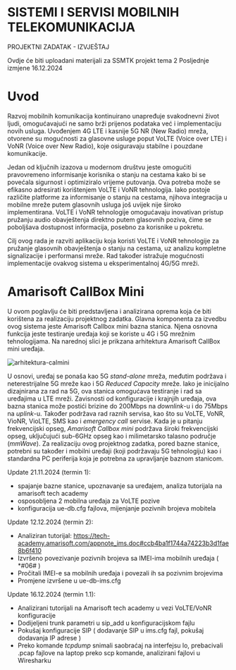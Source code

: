 # SISTEMI I SERVISI MOBILNIH TELEKOMUNIKACIJA 
PROJEKTNI ZADATAK - IZVJEŠTAJ

Ovdje će biti uploadani materijali za SSMTK projekt tema 2
Posljednje izmjene 16.12.2024

# Uvod #

Razvoj mobilnih komunikacija kontinuirano unapređuje svakodnevni život ljudi, omogućavajući ne samo brži prijenos podataka već i implementaciju novih usluga. Uvođenjem 4G LTE i kasnije 5G NR (New Radio) mreža, otvorene su mogućnosti za glasovne usluge poput VoLTE (Voice over LTE) i VoNR (Voice over New Radio), koje osiguravaju stabilne i pouzdane komunikacije.

Jedan od ključnih izazova u modernom društvu jeste omogućiti pravovremeno informisanje korisnika o stanju na cestama kako bi se povećala sigurnost i optimiziralo vrijeme putovanja. Ova potreba može se efikasno adresirati korištenjem VoLTE i VoNR tehnologija. Iako postoje različite platforme za informisanje o stanju na cestama, njihova integracija u mobilne mreže putem glasovnih usluga još uvijek nije široko implementirana. VoLTE i VoNR tehnologije omogućavaju inovativan pristup pružanju audio obavještenja direktno putem glasovnih poziva, čime se poboljšava dostupnost informacija, posebno za korisnike u pokretu.

Cilj ovog rada je razviti aplikaciju koja koristi VoLTE i VoNR tehnologije za pružanje glasovnih obavještenja o stanju na cestama, uz analizu kompletne signalizacije i performansi mreže. Rad također istražuje mogućnosti implementacije ovakvog sistema u eksperimentalnoj 4G/5G mreži.

# Amarisoft CallBox Mini #
U ovom poglavlju će biti predstavljena i analizirana oprema koja će biti korištena za realizaciju projektnog zadatka. Glavna komponenta za izvedbu ovog sistema jeste Amarisoft Callbox mini bazna stanica. Njena osnovna funkcija jeste testiranje uređaja koji se koriste u 4G i 5G mrežnim tehnologijama. Na narednoj slici je prikzana arhitektura Amarisoft CallBox mini uređaja. 


![arhitektura-calmini](https://github.com/user-attachments/assets/921cd9b3-bcf9-43e3-91f7-03fc8d93dab7)

U osnovi, uređaj se ponaša kao 5G *stand-alone* mreža, međutim podržava i neterestrijalne 5G mreže kao i 5G *Reduced Capacity* mreže. Iako je inicijalno dizajnirana za rad na 5G, ova stanica omogućava testiranje i rad sa uređajima u LTE mreži. Zavisnosti od konfiguracije i krajnjih uređaja, ova bazna stanica može postići brizine do 200Mbps na *downlink*-u i do 75Mbps na *uplink*-u. Također podržava rad raznih servisa, kao što su VoLTE, VoNR, VioNR, VioLTE, SMS kao i *emergency call* servise. Kada je u pitanju frekvencijski opseg, *Amarisoft Callbox mini* podržava široki frekvencijski opseg, uključujući sub-6GHz opseg kao i milimetarsko talasno područje (*mmWave*). Za realizaciju ovog projektnog zadatka, pored bazne stanice, potrebni su također i mobilni uređaji (koji podržavaju 5G tehnologiju) kao i standardna PC periferija koja je potrebna za upravljanje baznom stanicom.


Update 21.11.2024 (termin 1):

- spajanje bazne stanice, upoznavanje sa uređajem, analiza tutorijala na amarisoft tech academy
- osposobljena 2 mobilna uređaja za VoLTE pozive
- konfiguracija ue-db.cfg fajlova, mijenjanje pozivnih brojeva mobitela


Update 12.12.2024 (termin 2):

- Analiziran tutorijal: https://tech-academy.amarisoft.com/appnote_ims.doc#ccb4ba1f1744a74223b3d1fae8b6f410
- Izvršeno povezivanje pozivnih brojeva sa IMEI-ima mobilnih uređaja ( *#06# )
- Pročitali IMEI-e sa mobilnih uređaja i povezali ih sa pozivnim brojevima
- Promjene izvršene u ue-db-ims.cfg


Update 16.12.2024 (termin 1.1):

- Analizirani tutorijali na Amarisoft tech academy u vezi VoLTE/VoNR konfiguracije
- Dodijeljeni trunk parametri u sip_add u konfiguracijskom fajlu
- Pokušaj konfiguracije SIP ( dodavanje SIP u ims.cfg fajl, pokušaj dodavanja IP adrese )
- Preko komande _tcpdump_ snimali saobraćaj na interfejsu lo, prebacivali .pcap fajlove na laptop preko scp komande, analizirani fajlovi u Wiresharku
